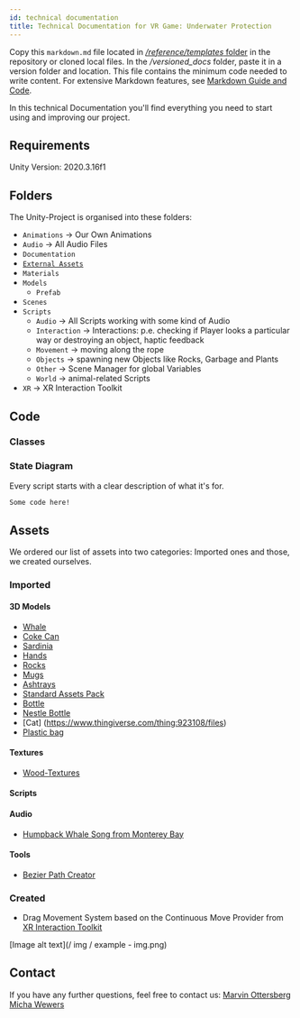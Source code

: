 ```yaml
---
id: technical documentation
title: Technical Documentation for VR Game: Underwater Protection
---
```


Copy this `markdown.md` file located in [*/reference/templates* folder](https://github.com/Unity-Technologies/com.unity.multiplayer.docs/blob/master/reference/templates/markdown.md) in the repository or cloned local files. In the */versioned_docs* folder, paste it in a version folder and location. This file contains the minimum code needed to write content. For extensive Markdown features, see [Markdown Guide and Code](../template.md).

In this technical Documentation you'll find everything you need to start using and improving our project.

## Requirements

Unity Version: 2020.3.16f1

## Folders

The Unity-Project is organised into these folders:
* `Animations` -> Our Own Animations
* `Audio` -> All Audio Files
* `Documentation` 
* [`External Assets`](#assets)
* `Materials` 
* `Models` 
    * `Prefab`
* `Scenes`
* `Scripts`
    * `Audio` -> All Scripts working with some kind of Audio
    * `Interaction` -> Interactions: p.e. checking if Player looks a particular way or destroying an object, haptic feedback
    * `Movement` -> moving along the rope
    * `Objects` -> spawning new Objects like Rocks, Garbage and Plants
    * `Other` -> Scene Manager for global Variables
    * `World` -> animal-related Scripts
* `XR` -> XR Interaction Toolkit

## Code

### Classes

### State Diagram



Every script starts with a clear description of what it's for.

```markdown title = "Code Example"
Some code here!
```

## Assets

We ordered our list of assets into two categories: Imported ones and those, we created ourselves.

### Imported

#### 3D Models

* [Whale](https://assetstore.unity.com/packages/3d/characters/animals/fish/humpback-whale-3547)
* [Coke Can](https://assetstore.unity.com/packages/3d/cola-can-96659)
* [Sardinia](https://assetstore.unity.com/packages/3d/characters/animals/fish/sardine-37963)
* [Hands](https://github.com/Novaborn-dev/VR-Hands-with-Unity-XR)
* [Rocks](https://assetstore.unity.com/packages/3d/props/exterior/pbr-rock-cliffs-pack-105772)
* [Mugs](https://assetstore.unity.com/packages/3d/props/interior/plates-bowls-mugs-pack-146682)
* [Ashtrays](https://assetstore.unity.com/packages/3d/props/interior/ashtrays-140632)
* [Standard Assets Pack](https://assetstore.unity.com/packages/essentials/asset-packs/standard-assets-for-unity-2018-4-32351)
* [Bottle](https://blendswap.com/blend/2410)
* [Nestle Bottle](https://free3d.com/3d-model/plastic-bottle-14620.html)
* [Cat] (https://www.thingiverse.com/thing:923108/files)
* [Plastic bag](https://www.turbosquid.com/3d-models/3d-model-pbr-glossiness-1703956#)

#### Textures

* [Wood-Textures](https://assetstore.unity.com/packages/2d/textures-materials/wood/hand-painted-seamless-wood-texture-vol-6-162145)

#### Scripts

#### Audio

* [Humpback Whale Song from Monterey Bay](https://www.youtube.com/watch?v=5tRMqbPH_pk)

#### Tools

* [Bezier Path Creator](https://assetstore.unity.com/packages/tools/utilities/b-zier-path-creator-136082)

### Created

* Drag Movement System based on the Continuous Move Provider from [XR Interaction Toolkit](https://docs.unity3d.com/Packages/com.unity.xr.interaction.toolkit@0.9/manual/index.html)






[Image alt text](/ img / example - img.png)


## Contact

If you have any further questions, feel free to contact us:
[Marvin Ottersberg](mailto:marvin.ottersberg@student.fh-kiel.de)
[Micha Wewers](mailto:micha.t.wewers@student.fh-kiel.de)